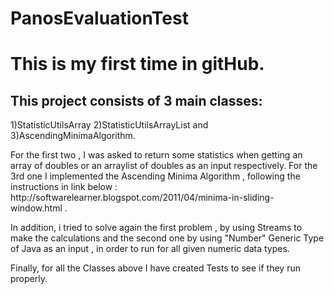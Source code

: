 # PanosEvaluationTest
<h1>This is my first time in gitHub.</h1>
<h2>This project consists of 3 main classes:</h2> <p>1)StatisticUtilsArray 2)StatisticUtilsArrayList and 3)AscendingMinimaAlgorithm.</p>
<p>For the first two , I was asked to return some statistics when getting an array of doubles or an arraylist of doubles
as an input respectively. For the 3rd one I implemented the Ascending Minima Algorithm , following the instructions in link below : http://softwarelearner.blogspot.com/2011/04/minima-in-sliding-window.html .</p>
<p>In addition, i tried to solve again the first problem , by using Streams to make the calculations and the second one by using "Number" Generic Type of Java as an input , in order to run for all given numeric data types.</p>
<p>Finally, for all the Classes above I have created Tests to see if they run properly.</p>
